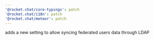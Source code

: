```yaml
---
'@rocket.chat/core-typings': patch
'@rocket.chat/i18n': patch
'@rocket.chat/meteor': patch
---
```


adds a new setting to allow syncing federated users data through LDAP
